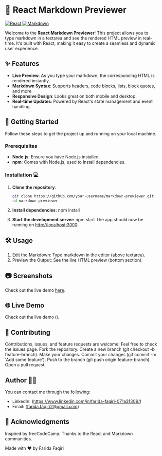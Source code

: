 # 📜 React Markdown Previewer

[![React](https://img.shields.io/badge/React-17.0.2-61DAFB?logo=react&style=for-the-badge)](https://reactjs.org/) [![Markdown](https://img.shields.io/badge/Markdown-Previewer-blue?style=for-the-badge)](https://www.markdownguide.org/)

Welcome to the **React Markdown Previewer**! This project allows you to type markdown in a textarea and see the rendered HTML preview in real-time. It's built with React, making it easy to create a seamless and dynamic user experience.

## ✨ Features

- **Live Preview**: As you type your markdown, the corresponding HTML is rendered instantly.
- **Markdown Syntax**: Supports headers, code blocks, lists, block quotes, and more.
- **Responsive Design**: Looks great on both mobile and desktop.
- **Real-time Updates**: Powered by React's state management and event handling.

## 🚀 Getting Started

Follow these steps to get the project up and running on your local machine.

### Prerequisites

- **Node.js**: Ensure you have Node.js installed.
- **npm**: Comes with Node.js, used to install dependencies.

### Installation 💻

1. **Clone the repository**:
   ```bash
   git clone https://github.com/your-username/markdown-previewer.git
   cd markdown-previewer

2. **Install dependencies:**
   npm install

3. **Start the development server:**
   npm start
The app should now be running on <http://localhost:3000>.

## 🛠️ Usage

1. Edit the Markdown: Type markdown in the editor (above textarea).
2. Preview the Output: See the live HTML preview (bottom section).

## 📷 Screenshots

Check out the live demo [here](./Capture.JPG). 

## 🌐 Live Demo

Check out the live demo ().

## 🤝 Contributing

Contributions, issues, and feature requests are welcome! Feel free to check the issues page.
  Fork the repository.
  Create a new branch (git checkout -b feature-branch).
  Make your changes.
  Commit your changes (git commit -m 'Add some feature').
  Push to the branch (git push origin feature-branch).
  Open a pull request.

## Author 👩‍💻

You can contact me through the following:

- LinkedIn: (<https://www.linkedin.com/in/farida-faqiri-071a31309/>)
- Email: (<farida.faqiri2@gmail.com>)

## 🎉 Acknowledgments

Inspired by freeCodeCamp.
Thanks to the React and Markdown communities.

Made with ❤️ by Farida Faqiri
